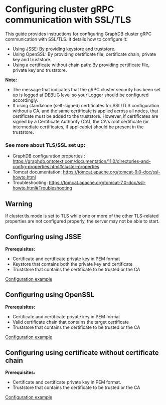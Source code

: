 # Configuring cluster gRPC communication with SSL/TLS

This guide provides instructions for configuring GraphDB cluster gRPC communication with SSL/TLS. It details how to
configure it:
* Using JSSE: By providing keystore and truststore.
* Using OpenSSL: By providing certificate file, certificate chain, private key and truststore.
* Using a certificate without chain path: By providing certificate file, private key and truststore.

**Note:**
 - The message that indicates that the gRPC cluster security has been set up is logged at DEBUG level so your Logger
   should be configured accordingly.
 - If using standalone (self-signed) certificates for SSL/TLS configuration without a CA, and
   the same certificate is applied across all nodes, that certificate must be added to the truststore.
   However, if certificates are signed by a Certificate Authority (CA), the CA's root certificate
   (or intermediate certificates, if applicable) should be present in the truststore.
### See more about TLS/SSL set up:
 - GraphDB configuration properties : https://graphdb.ontotext.com/documentation/11.0/directories-and-config-properties.html#cluster-properties
 - Tomcat documentation: https://tomcat.apache.org/tomcat-9.0-doc/ssl-howto.html
 - Troubleshooting: https://tomcat.apache.org/tomcat-7.0-doc/ssl-howto.html#Troubleshooting

## Warning

If cluster.tls.mode is set to TLS while one or more of the other TLS-related properties are not configured properly,
the server may not be able to start.

## Configuring using JSSE

**Prerequisites:**
* Certificate and certificate private key in PEM format
* Keystore that contains both the private key and certificate
* Truststore that contains the certificate to be trusted or the CA

[Configuration example](jsse.yaml)

## Configuring using OpenSSL

**Prerequisites:**
* Certificate and certificate private key in PEM format
* Valid certificate chain that contains the target certificate
* Truststore that contains the certificate to be trusted or the CA

[Configuration example](openssl.yaml)

## Configuring using certificate without certificate chain

**Prerequisites:**
* Certificate and certificate private key in PEM format.
* Truststore that contains the certificate to be trusted or the CA

[Configuration example](certWithoutChain.yaml)

